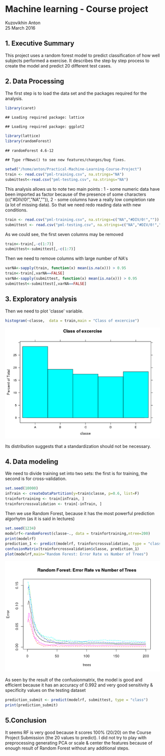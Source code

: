 # Machine learning - Course project
Kuzovikhin Anton  
25 March 2016  

## 1. Executive Summary

This project uses a random forest model to predict classification of how well subjects performed a exercise. It describes the step by step process to create the model and predict 20 different test cases. 

## 2. Data Processing

The first step is to load the data set and the packages required for the analysis.

```r
library(caret)
```

```
## Loading required package: lattice
```

```
## Loading required package: ggplot2
```

```r
library(lattice)
library(randomForest)
```

```
## randomForest 4.6-12
```

```
## Type rfNews() to see new features/changes/bug fixes.
```

```r
setwd("/home/anton/Practical-Machine-Learning-Course-Project")
train <- read.csv("pml-training.csv", na.strings="NA")
submittest<-read.csv("pml-testing.csv", na.strings="NA")
```
This analysis allows us to note two main points : 1 - some numeric data have been imported as factor because of the presence of some characters (c("#DIV/0!","NA","")), 2 - some columns have a really low completion rate (a lot of missing data). So that we need redo reading data with new conditions.

```r
train <- read.csv("pml-training.csv", na.strings=c("NA","#DIV/0!",""))
submittest <- read.csv("pml-testing.csv", na.strings=c("NA","#DIV/0!",""))
```
As we could see, the first seven columns may be removed

```r
train<-train[,-c(1:7)]
submittest<-submittest[,-c(1:7)]
```
Then we need to remove columns with large number of NA's

```r
varNA<-sapply(train, function(x) mean(is.na(x))) > 0.95
train<-train[,varNA==FALSE]
varNA<-sapply(submittest, function(x) mean(is.na(x))) > 0.95
submittest<-submittest[,varNA==FALSE]
```

## 3. Exploratory analysis

Then we need to plot 'classe' variable. 

```r
histogram(~classe,  data = train,main = "Class of excercise")
```

![](exercises_files/figure-html/unnamed-chunk-5-1.png)

Its distribution suggests that a standardization should not be necessary.

## 4. Data modeling

We need to divide training set into two sets: the first is for training, the second is for cross-validation.

```r
set.seed(10000)
inTrain <- createDataPartition(y=train$classe, p=0.6, list=F)
trainfortraining <- train[inTrain, ]
trainforcrossvalidation <- train[-inTrain, ]
```
Then we use Random Forest, because it has the most powerful prediction algorhytm (as it is said in lectures)

```r
set.seed(1234)
modelrf<-randomForest(classe~., data = trainfortraining,ntree=200)
print(modelrf)
prediction_1 <- predict(modelrf, trainforcrossvalidation, type = "class")
confusionMatrix(trainforcrossvalidation$classe, prediction_1)
plot(modelrf,main="Random Forest: Error Rate vs Number of Trees")
```

![](exercises_files/figure-html/unnamed-chunk-7-1.png)

As seen by the result of the confusionmatrix, the model is good and efficient because it has an accuracy of 0.992 and very good sensitivity & specificity values on the testing dataset

```r
prediction_submit <- predict(modelrf, submittest, type = "class")
print(prediction_submit)
```

## 5.Conclusion

It seems RF is very good because it scores 100% (20/20) on the Course Project Submission (the 20 values to predict). I did not try to play with preprocessing generating PCA or scale & center the features because of enough result of Random Forest without any additional steps.




